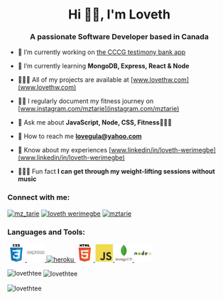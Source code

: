 <h1 align="center">Hi 👋🏿, I'm Loveth</h1>
<h3 align="center">A passionate Software Developer based in Canada</h3>

- 🔭 I’m currently working on [the CCCG testimony bank app](lovethw.com)

- 🌱 I’m currently learning **MongoDB, Express, React & Node**

- 👩🏿‍💻 All of my projects are available at [www.lovethw.com](www.lovethw.com)

- 💪🏿 I regularly document my fitness journey on [www.instagram.com/mztarie](instagram.com/mztarie)

- 💬 Ask me about **JavaScript, Node, CSS, Fitness🏋🏿‍♀️**

- :e-mail: How to reach me **lovegula@yahoo.com**

- 💼 Know about my experiences [www.linkedin/in/loveth-werimegbe](www.linkedin/in/loveth-werimegbe)

- 🤸🏿‍♀️ Fun fact **I can get through my weight-lifting sessions without music**

<h3 align="left">Connect with me:</h3>
<p align="left">
<a href="https://twitter.com/mz_tarie" target="blank"><img align="center" src="https://raw.githubusercontent.com/rahuldkjain/github-profile-readme-generator/master/src/images/icons/Social/twitter.svg" alt="mz_tarie" height="30" width="40" /></a>
<a href="https://linkedin.com/in/loveth werimegbe" target="blank"><img align="center" src="https://raw.githubusercontent.com/rahuldkjain/github-profile-readme-generator/master/src/images/icons/Social/linked-in-alt.svg" alt="loveth werimegbe" height="30" width="40" /></a>
<a href="https://instagram.com/mztarie" target="blank"><img align="center" src="https://raw.githubusercontent.com/rahuldkjain/github-profile-readme-generator/master/src/images/icons/Social/instagram.svg" alt="mztarie" height="30" width="40" /></a>
</p>

<h3 align="left">Languages and Tools:</h3>
<p align="left"> <a href="https://www.w3schools.com/css/" target="_blank" rel="noreferrer"> <img src="https://raw.githubusercontent.com/devicons/devicon/master/icons/css3/css3-original-wordmark.svg" alt="css3" width="40" height="40"/> </a> <a href="https://expressjs.com" target="_blank" rel="noreferrer"> <img src="https://raw.githubusercontent.com/devicons/devicon/master/icons/express/express-original-wordmark.svg" alt="express" width="40" height="40"/> </a> <a href="https://heroku.com" target="_blank" rel="noreferrer"> <img src="https://www.vectorlogo.zone/logos/heroku/heroku-icon.svg" alt="heroku" width="40" height="40"/> </a> <a href="https://www.w3.org/html/" target="_blank" rel="noreferrer"> <img src="https://raw.githubusercontent.com/devicons/devicon/master/icons/html5/html5-original-wordmark.svg" alt="html5" width="40" height="40"/> </a> <a href="https://developer.mozilla.org/en-US/docs/Web/JavaScript" target="_blank" rel="noreferrer"> <img src="https://raw.githubusercontent.com/devicons/devicon/master/icons/javascript/javascript-original.svg" alt="javascript" width="40" height="40"/> </a> <a href="https://www.mongodb.com/" target="_blank" rel="noreferrer"> <img src="https://raw.githubusercontent.com/devicons/devicon/master/icons/mongodb/mongodb-original-wordmark.svg" alt="mongodb" width="40" height="40"/> </a> <a href="https://nodejs.org" target="_blank" rel="noreferrer"> <img src="https://raw.githubusercontent.com/devicons/devicon/master/icons/nodejs/nodejs-original-wordmark.svg" alt="nodejs" width="40" height="40"/> </a> </p>

<p><img align="left" src="https://github-readme-stats-eight-theta.vercel.app/api/top-langs?username=lovethtee&show_icons=true&locale=en&layout=compact" alt="lovethtee" /></p>


<p>&nbsp;<img align="center" src="https://github-readme-stats-eight-theta.vercel.app//api?username=LovethTee&theme=gruvbox_light&sideNums=DD588B&currStreakLabel=27AC8B&background=4D2811C0&sideLabels=2A9D8B&ring=A22586&border=392C0B&currStreakNum=BEB064&dates=B05FBB&fire=843BDD&stroke=BA6EDD&show_icons=true&locale=en" alt="lovethtee" /></p>

<p><img align="center" src="https://github-readme-streak-stats.herokuapp.com/?user=lovethtee&" alt="lovethtee" /></p>

